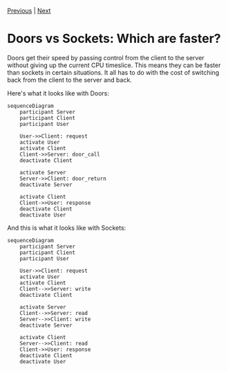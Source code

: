 [Previous](.././E0_door_through_door/) | [Next](.././FF_finish/)

# Doors vs Sockets: Which are faster?
Doors get their speed by passing control from the client to the server
without giving up the current CPU timeslice. This means they can be
faster than sockets in certain situations. It all has to do with the
cost of switching back from the client to the server and back.

Here's what it looks like with Doors:

```mermaid
sequenceDiagram
    participant Server
    participant Client
    participant User

    User->>Client: request
    activate User
    activate Client
    Client->>Server: door_call
    deactivate Client

    activate Server                    
    Server->>Client: door_return
    deactivate Server

    activate Client
    Client->>User: response
    deactivate Client
    deactivate User
```

And this is what it looks like with Sockets:

```mermaid
sequenceDiagram
    participant Server
    participant Client
    participant User

    User->>Client: request
    activate User
    activate Client
    Client-->>Server: write
    deactivate Client

    activate Server
    Client-->>Server: read
    Server-->>Client: write
    deactivate Server

    activate Client
    Server-->>Client: read
    Client->>User: response
    deactivate Client
    deactivate User
```
